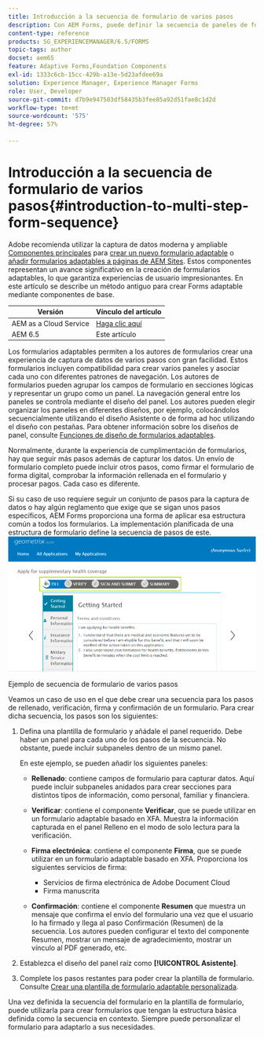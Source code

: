 ```yaml
---
title: Introducción a la secuencia de formulario de varios pasos
description: Con AEM Forms, puede definir la secuencia de paneles de formulario en la que desea que los usuarios naveguen y rellenen un formulario adaptable.
content-type: reference
products: SG_EXPERIENCEMANAGER/6.5/FORMS
topic-tags: author
docset: aem65
feature: Adaptive Forms,Foundation Components
exl-id: 1333c6cb-15cc-429b-a13e-5d23afdee69a
solution: Experience Manager, Experience Manager Forms
role: User, Developer
source-git-commit: d7b9e947503df58435b3fee85a92d51fae8c1d2d
workflow-type: tm+mt
source-wordcount: '575'
ht-degree: 57%

---
```


# Introducción a la secuencia de formulario de varios pasos{#introduction-to-multi-step-form-sequence}

<span class="preview"> Adobe recomienda utilizar la captura de datos moderna y ampliable [Componentes principales](https://experienceleague.adobe.com/docs/experience-manager-core-components/using/adaptive-forms/introduction.html?lang=es) para [crear un nuevo formulario adaptable](/help/forms/using/create-an-adaptive-form-core-components.md) o [añadir formularios adaptables a páginas de AEM Sites](/help/forms/using/create-or-add-an-adaptive-form-to-aem-sites-page.md). Estos componentes representan un avance significativo en la creación de formularios adaptables, lo que garantiza experiencias de usuario impresionantes. En este artículo se describe un método antiguo para crear Forms adaptable mediante componentes de base. </span>

| Versión | Vínculo del artículo |
| -------- | ---------------------------- |
| AEM as a Cloud Service | [Haga clic aquí](https://experienceleague.adobe.com/docs/experience-manager-cloud-service/content/forms/adaptive-forms-authoring/authoring-adaptive-forms-foundation-components/configure-layout-of-an-adaptive-form/introduction-form-sequence.html) |
| AEM 6.5 | Este artículo |


Los formularios adaptables permiten a los autores de formularios crear una experiencia de captura de datos de varios pasos con gran facilidad. Estos formularios incluyen compatibilidad para crear varios paneles y asociar cada uno con diferentes patrones de navegación. Los autores de formularios pueden agrupar los campos de formulario en secciones lógicas y representar un grupo como un panel. La navegación general entre los paneles se controla mediante el diseño del panel. Los autores pueden elegir organizar los paneles en diferentes diseños, por ejemplo, colocándolos secuencialmente utilizando el diseño Asistente o de forma ad hoc utilizando el diseño con pestañas. Para obtener información sobre los diseños de panel, consulte [Funciones de diseño de formularios adaptables](../../forms/using/layout-capabilities-adaptive-forms.md).

Normalmente, durante la experiencia de cumplimentación de formularios, hay que seguir más pasos además de capturar los datos. Un envío de formulario completo puede incluir otros pasos, como firmar el formulario de forma digital, comprobar la información rellenada en el formulario y procesar pagos. Cada caso es diferente.

Si su caso de uso requiere seguir un conjunto de pasos para la captura de datos o hay algún reglamento que exige que se sigan unos pasos específicos, AEM Forms proporciona una forma de aplicar esa estructura común a todos los formularios. La implementación planificada de una estructura de formulario define la secuencia de pasos de este. ![Ejemplo de secuencia de formulario de varios pasos](assets/formpipeline.png)

Ejemplo de secuencia de formulario de varios pasos

Veamos un caso de uso en el que debe crear una secuencia para los pasos de rellenado, verificación, firma y confirmación de un formulario. Para crear dicha secuencia, los pasos son los siguientes:

1. Defina una plantilla de formulario y añádale el panel requerido. Debe haber un panel para cada uno de los pasos de la secuencia. No obstante, puede incluir subpaneles dentro de un mismo panel.

   En este ejemplo, se pueden añadir los siguientes paneles:

   * **Rellenado**: contiene campos de formulario para capturar datos. Aquí puede incluir subpaneles anidados para crear secciones para distintos tipos de información, como personal, familiar y financiera.

   * **Verificar**: contiene el componente **Verificar**, que se puede utilizar en un formulario adaptable basado en XFA. Muestra la información capturada en el panel Relleno en el modo de solo lectura para la verificación.

   * **Firma electrónica**: contiene el componente **Firma**, que se puede utilizar en un formulario adaptable basado en XFA. Proporciona los siguientes servicios de firma:

      * Servicios de firma electrónica de Adobe Document Cloud
      * Firma manuscrita

   * **Confirmación**: contiene el componente **Resumen** que muestra un mensaje que confirma el envío del formulario una vez que el usuario lo ha firmado y llega al paso Confirmación (Resumen) de la secuencia. Los autores pueden configurar el texto del componente Resumen, mostrar un mensaje de agradecimiento, mostrar un vínculo al PDF generado, etc.

1. Establezca el diseño del panel raíz como **[!UICONTROL Asistente]**.
1. Complete los pasos restantes para poder crear la plantilla de formulario. Consulte [Crear una plantilla de formulario adaptable personalizada](../../forms/using/custom-adaptive-forms-templates.md).

Una vez definida la secuencia del formulario en la plantilla de formulario, puede utilizarla para crear formularios que tengan la estructura básica definida como la secuencia en contexto. Siempre puede personalizar el formulario para adaptarlo a sus necesidades.
